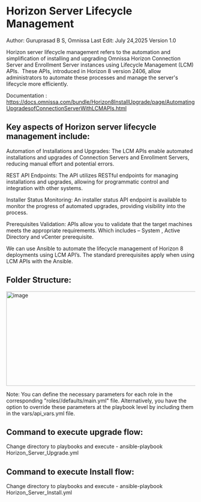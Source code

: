 # Horizon Server Lifecycle Management

Author: Guruprasad B S, Omnissa
Last Edit: July 24,2025
Version 1.0 

<!-- Summary Start -->

Horizon server lifecycle management refers to the automation and simplification of installing and upgrading Omnissa Horizon Connection Server and Enrollment Server instances using Lifecycle Management (LCM) APIs. 
These APIs, introduced in Horizon 8 version 2406, allow administrators to automate these processes and manage the server's lifecycle more efficiently. 

Documentation : https://docs.omnissa.com/bundle/Horizon8InstallUpgrade/page/AutomatingUpgradesofConnectionServerWithLCMAPIs.html

<!-- Summary End -->

Key aspects of Horizon server lifecycle management include:
----------------------------------------------------------
Automation of Installations and Upgrades:
      The LCM APIs enable automated installations and upgrades of Connection Servers and Enrollment Servers,
      reducing  manual effort and potential errors. 

REST API Endpoints:
     The API utilizes RESTful endpoints for managing installations and upgrades, allowing for programmatic control and
     integration with other systems. 

Installer Status Monitoring:
     An installer status API endpoint is available to monitor the progress of automated upgrades, providing visibility into
     the process. 

Prerequisites Validation:
      APIs allow you to validate that the target machines meets the appropriate requirements. Which includes – System ,
      Active Directory and vCenter prerequisite.


We can use Ansible to automate the lifecycle management of  Horizon 8 deployments using LCM API’s.
The standard prerequisites apply when using LCM APIs with the Ansible.

Folder Structure:
----------------
<img width="1006" height="252" alt="image" src="https://github.com/user-attachments/assets/24a5b691-2813-42c4-a13c-c00f89db864f" />
                                                    

Note: You can define the necessary parameters for each role in the corresponding "roles/<role name>/defaults/main.yml" file. Alternatively, you have the option to override these parameters at the playbook level by including them in the vars/api_vars.yml file.

Command to execute upgrade flow:
-------------------------------
Change directory to playbooks and execute - ansible-playbook Horizon_Server_Upgrade.yml

Command to execute Install flow:
-------------------------------
Change directory to playbooks and execute - ansible-playbook Horizon_Server_Install.yml
                                                                   
